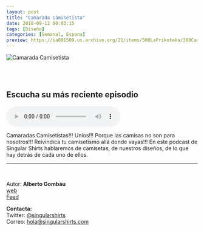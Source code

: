```yaml
---
layout: post
title: "Camarada Camisetista"
date: 2018-09-12 00:03:15
tags: [Diseño]
categories: [Semanal, Espana]
preview: https://ia801509.us.archive.org/21/items/500LaFrikoteka/300CamaradaCamisetista-01-SingularShirtsOnlineShop.jpg
---
```


![Camarada Camisetista](https://ia601509.us.archive.org/21/items/500LaFrikoteka/500CamaradaCamisetista-01-SingularShirtsOnlineShop.jpg)

<br/>
<br/>

## Escucha su más reciente episodio

<!--reproductor-feed=https://www.ivoox.com/camarada-camisetista_fg_f1463492_filtro_1.xml-->
<!--reproductor-start-->
<audio id="audio" preload="auto" controls="" src="http://www.ivoox.com/028-joust-do-it-camarada-camisetista_mf_28027931_feed_1.mp3"></audio>
<!--reproductor-end-->

Camaradas Camisetistas!!! Uníos!!! Porque las camisas no son para nosotros!!! Reivindica tu camisetismo allá donde vayas!!! En este podcast de Singular Shirts hablaremos de camisetas, de nuestros diseños, de lo que hay detrás de cada uno de ellos.

_ _ _

<br>

Autor: **Alberto Gombáu**  
[web](https://singularshirts.com/blog/category/podcast/camarada-camisetista/)  
[Feed](https://www.ivoox.com/camarada-camisetista_fg_f1463492_filtro_1.xml)  


**Contacta:**  
Twitter: [@singularshirts](https://twitter.com/singularshirts)  
Correo: [hola@singularshirts.com](mailto:hola@singularshirts.com)   

